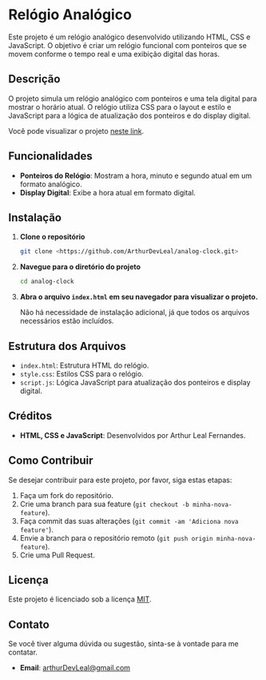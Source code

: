 # Relógio Analógico

Este projeto é um relógio analógico desenvolvido utilizando HTML, CSS e JavaScript. O objetivo é criar um relógio funcional com ponteiros que se movem conforme o tempo real e uma exibição digital das horas.

## Descrição

O projeto simula um relógio analógico com ponteiros e uma tela digital para mostrar o horário atual. O relógio utiliza CSS para o layout e estilo e JavaScript para a lógica de atualização dos ponteiros e do display digital.

Você pode visualizar o projeto <a href="https://arthurdevleal.github.io/analog-clock/" target="_blank">neste link</a>.

## Funcionalidades

- **Ponteiros do Relógio**: Mostram a hora, minuto e segundo atual em um formato analógico.
- **Display Digital**: Exibe a hora atual em formato digital.

## Instalação

1. **Clone o repositório**
   ```bash
   git clone <https://github.com/ArthurDevLeal/analog-clock.git>
   ```

2. **Navegue para o diretório do projeto**
   ```bash
   cd analog-clock
   ```

3. **Abra o arquivo `index.html` em seu navegador para visualizar o projeto.**

   Não há necessidade de instalação adicional, já que todos os arquivos necessários estão incluídos.

## Estrutura dos Arquivos

- `index.html`: Estrutura HTML do relógio.
- `style.css`: Estilos CSS para o relógio.
- `script.js`: Lógica JavaScript para atualização dos ponteiros e display digital.

## Créditos

- **HTML, CSS e JavaScript**: Desenvolvidos por Arthur Leal Fernandes.

## Como Contribuir

Se desejar contribuir para este projeto, por favor, siga estas etapas:

1. Faça um fork do repositório.
2. Crie uma branch para sua feature (`git checkout -b minha-nova-feature`).
3. Faça commit das suas alterações (`git commit -am 'Adiciona nova feature'`).
4. Envie a branch para o repositório remoto (`git push origin minha-nova-feature`).
5. Crie uma Pull Request.

## Licença

Este projeto é licenciado sob a licença [MIT](LICENSE).

## Contato

Se você tiver alguma dúvida ou sugestão, sinta-se à vontade para me contatar.

- **Email**: arthurDevLeal@gmail.com
